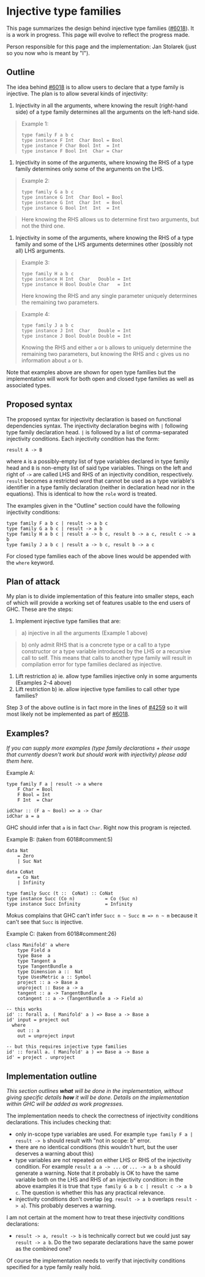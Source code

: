 # Injective type families


This page summarizes the design behind injective type families ([\#6018](https://gitlab.haskell.org//ghc/ghc/issues/6018)). It is a work in progress. This page will evolve to reflect the progress made.


Person responsible for this page and the implementation: Jan Stolarek (just so you now who is meant by "I").

## Outline


The idea behind [\#6018](https://gitlab.haskell.org//ghc/ghc/issues/6018) is to allow users to declare that a type family is injective. The plan is to allow several kinds of injectivity:

1. Injectivity in all the arguments, where knowing the result (right-hand side) of a type family determines all the arguments on the left-hand side.

>
> Example 1:
>
> ```wiki
> type family F a b c
> type instance F Int  Char Bool = Bool
> type instance F Char Bool Int  = Int
> type instance F Bool Int  Char = Char
> ```

1. Injectivity in some of the arguments, where knowing the RHS of a type family determines only some of the arguments on the LHS.

>
> Example 2:
>
> ```wiki
> type family G a b c
> type instance G Int  Char Bool = Bool
> type instance G Int  Char Int  = Bool
> type instance G Bool Int  Int  = Int
> ```

>
> Here knowing the RHS allows us to determine first two arguments, but not the third one.

1. Injectivity in some of the arguments, where knowing the RHS of a type family and some of the LHS arguments determines other (possibly not all) LHS arguments.

>
> Example 3:
>
> ```wiki
> type family H a b c
> type instance H Int  Char   Double = Int
> type instance H Bool Double Char   = Int
> ```
>
>
> Here knowing the RHS and any single parameter uniquely determines the remaining two parameters.

>
> Example 4:
>
> ```wiki
> type family J a b c
> type instance J Int  Char   Double = Int
> type instance J Bool Double Double = Int
> ```
>
>
> Knowing the RHS and either `a` or `b` allows to uniquely determine the remaining two parameters, but knowing the RHS and `c` gives us no information about `a` or `b`.


Note that examples above are shown for open type families but the implementation will work for both open and closed type families as well as associated types.

## Proposed syntax


The proposed syntax for injectivity declaration is based on functional dependencies syntax. The injectivity declaration begins with `|` following type family declaration head. `|` is followed by a list of comma-separated injectivity conditions. Each injectivity condition has the form:

```wiki
result A -> B
```


where `A` is a possibly-empty list of type variables declared in type family head and `B` is non-empty list of said type variables. Things on the left and right of `->` are called LHS and RHS of an injectivity condition, respectively. `result` becomes a restricted word that cannot be used as a type variable's identifier in a type family declaration (neither in declaration head nor in the equations). This is identical to how the `role` word is treated.


The examples given in the "Outline" section could have the following injectivity conditions:

```wiki
type family F a b c | result -> a b c
type family G a b c | result -> a b
type family H a b c | result a -> b c, result b -> a c, result c -> a b
type family J a b c | result a -> b c, result b -> a c
```


For closed type families each of the above lines would be appended with the `where` keyword.

## Plan of attack


My plan is to divide implementation of this feature into smaller steps, each of which will provide a working set of features usable to the end users of GHC. These are the steps:

1. Implement injective type families that are:

>
> a) injective in all the arguments (Example 1 above)

>
> b) only admit RHS that is a concrete type or a call to a type constructor or a type variable introduced by the LHS or a recursive call to self. This means that calls to another type family will result in compilation error for type families declared as injective.

1. Lift restriction a) ie. allow type families injective only in some arguments (Examples 2-4 above)
1. Lift restriction b) ie. allow injective type families to call other type families?


Step 3 of the above outline is in fact more in the lines of [\#4259](https://gitlab.haskell.org//ghc/ghc/issues/4259) so it will most likely not be implemented as part of [\#6018](https://gitlab.haskell.org//ghc/ghc/issues/6018).

## Examples?

*If you can supply more examples (type family declarations + their usage that currently doesn't work but should work with injectivity) please add them here.*


Example A:

```wiki
type family F a | result -> a where
    F Char = Bool
    F Bool = Int
    F Int  = Char

idChar :: (F a ~ Bool) => a -> Char
idChar a = a
```


GHC should infer that `a` is in fact `Char`. Right now this program is rejected.


Example B: (taken from 6018\#comment:5)

```wiki
data Nat 
    = Zero
    | Suc Nat

data CoNat
    = Co Nat
    | Infinity

type family Succ (t ::  CoNat) :: CoNat
type instance Succ (Co n)           = Co (Suc n)
type instance Succ Infinity         = Infinity
```


Mokus complains that GHC can't infer `Succ n ~ Succ m => n ~ m` because it can't see that `Succ` is injective.


Example C: (taken from 6018\#comment:26)

```wiki
class Manifold' a where
    type Field a
    type Base  a
    type Tangent a
    type TangentBundle a
    type Dimension a ::  Nat
    type UsesMetric a :: Symbol
    project :: a -> Base a
    unproject :: Base a -> a
    tangent :: a -> TangentBundle a
    cotangent :: a -> (TangentBundle a -> Field a)

-- this works
id' :: forall a. ( Manifold' a ) => Base a -> Base a
id' input = project out 
  where 
    out :: a
    out = unproject input

-- but this requires injective type families
id' :: forall a. ( Manifold' a ) => Base a -> Base a
id' = project . unproject
```

## Implementation outline

*This section outlines **what** will be done in the implementation, without giving specific details **how** it will be done. Details on the implementation within GHC will be added as work progresses.*


The implementation needs to check the correctness of injectivity conditions declarations. This includes checking that:

- only in-scope type variables are used. For example `type family F a | result -> b` should result with "not in scope: b" error.
- there are no identical conditions (this wouldn't hurt, but the user deserves a warning about this)
- type variables are not repeated on either LHS or RHS of the injectivity condition. For example `result a a -> ...` or `... -> a b a` should generate a warning. Note that it probably is OK to have the same variable both on the LHS and RHS of an injectivity condition: in the above examples it is true that `type family G a b c | result c -> a b c`. The question is whether this has any practical relevance.
- injectivity conditions don't overlap (eg. `result -> a b` overlaps `result -> a`). This probably deserves a warning.


I am not certain at the moment how to treat these injectivity conditions declarations:

- `result -> a, result -> b` is technically correct but we could just say `result -> a b`. Do the two separate declarations have the same power as the combined one?


Of course the implementation needs to verify that injectivity conditions specified for a type family really hold.
